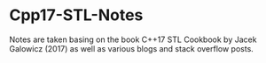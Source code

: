 # Cpp17-STL-Notes
Notes are taken basing on the book C++17 STL Cookbook by Jacek Galowicz (2017) as well as various blogs and stack overflow posts.
